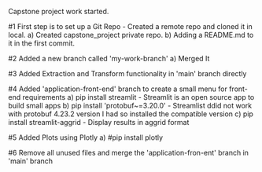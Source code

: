 Capstone project work started.

#1 First step is to set up a Git Repo - Created a remote repo and cloned it in local.
    a) Created capstone_project private repo.
    b) Adding a README.md to it in the first commit.

#2 Added a new branch called 'my-work-branch'
    a) Merged It

#3 Added Extraction and Transform functionality in 'main' branch directly

#4 Added 'application-front-end' branch to create a small menu for front-end requirements
    a) pip install streamlit - Streamlit is an open source app to build small apps
    b) pip install 'protobuf~=3.20.0' - Streamlist ddid not work with protobuf 4.23.2 version I had so installed the compatible version
    c) pip install streamlit-aggrid - Display results in aggrid format

#5 Added Plots using Plotly
    a) #pip install plotly

#6 Remove all unused files and merge the 'application-fron-ent' branch in 'main' branch